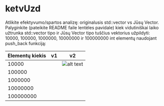 # ketvUzd

Atlikite efektyvumo/spartos analizę: originalusis std::vector vs Jūsų Vector.
Palyginkite (pateikite README faile lentėles pavidale) kiek vidutiniškai laiko užtrunka std::vector tipo ir Jūsų Vector tipo tuščius vektorius užpildyti: 10000, 100000, 1000000, 10000000 ir 100000000 int elementų naudojant push_back funkciją:


| Elementų kiekis | v1 | v2 |
| ----------------| ------------ | -------- | 
| 10000 | |![alt text](https://i.imgur.com/ztR1yU9.png) | ![alt text](https://i.imgur.com/0w0mSPH.png) |
| 100000 | | |
| 1000000 | | |
| 10000000 | | |
| 100000000 | | |
